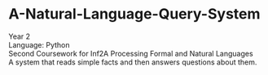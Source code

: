 # A-Natural-Language-Query-System
Year 2  
Language: Python  
Second Coursework for Inf2A Processing Formal and Natural Languages  
A system that reads simple facts and then answers questions about them.
